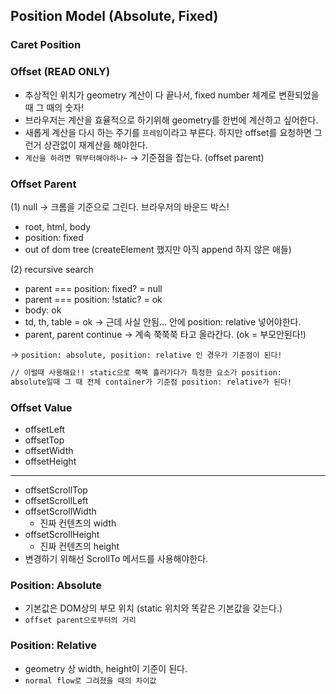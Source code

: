 ## Position Model (Absolute, Fixed)

### Caret Position

### Offset (READ ONLY)

- 추상적인 위치가 geometry 계산이 다 끝나서, fixed number 체계로 변환되었을 때 그 때의 숫자!
- 브라우저는 계산을 효율적으로 하기위해 geometry를 한번에 계산하고 싶어한다.
- 새롭게 계산을 다시 하는 주기를 `프레임`이라고 부른다. 하지만 offset를 요청하면 그런거 상관없이 재계산을 해야한다.
- `계산을 하려면 뭐부터해야하나~` → 기준점을 잡는다. (offset parent)

### Offset Parent

(1) null → 크롬을 기준으로 그린다. 브라우저의 바운드 박스!

- root, html, body
- position: fixed
- out of dom tree (createElement 했지만 아직 append 하지 않은 애들)

(2) recursive search

- parent === position: fixed? = null
- parent === position: !static? = ok
- body: ok
- td, th, table = ok → 근데 사실 안됨... 안에 position: relative 넣어야한다.
- parent, parent continue → 계속 쭉쭉쭉 타고 올라간다. (ok = 부모안된다!)

→ `position: absolute, position: relative 인 경우가 기준점이 된다!`

```html
// 이럴때 사용해요!! static으로 쭉쭉 흘러가다가 특정한 요소가 position:
absolute일때 그 때 전체 container가 기준점 position: relative가 된다!
```

### Offset Value

- offsetLeft
- offsetTop
- offsetWidth
- offsetHeight

---

- offsetScrollTop
- offsetScrollLeft
- offsetScrollWidth
  - 진짜 컨텐츠의 width
- offsetScrollHeight
  - 진짜 컨텐츠의 height
- 변경하기 위해선 ScrollTo 메서드를 사용해야한다.

### Position: Absolute

- 기본값은 DOM상의 부모 위치 (static 위치와 똑같은 기본값을 갖는다.)
- `offset parent으로부터의 거리`

### Position: Relative

- geometry 상 width, height이 기준이 된다.
- `normal flow로 그려졌을 때의 차이값`
